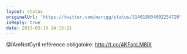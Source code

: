 ```yaml
---
layout: status
originalUrl: 'https://twitter.com/marcgg/status/314018004692254720'
isReply: true
date: 2013-03-19 14:18:21
---
```


@IAmNotCyril reférence obligatoire: http://t.co/4KFapLM8iX
